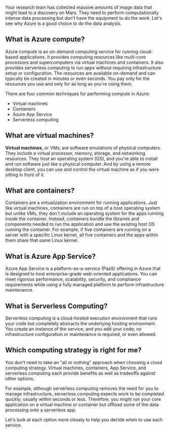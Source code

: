 Your research team has collected massive amounts of image data that might lead to a discovery on Mars. They need to perform computationally intense data processing but don't have the equipment to do the work. Let's see why Azure is a good choice to do the data analysis.

## What is Azure compute?

Azure compute is an on-demand computing service for running cloud-based applications. It provides computing resources like multi-core processors and supercomputers via virtual machines and containers. It also provides serverless computing to run apps without requiring infrastructure setup or configuration. The resources are available on-demand and can typically be created in minutes or even seconds. You pay only for the resources you use and only for as long as you're using them.

There are four common techniques for performing compute in Azure:

- Virtual machines
- Containers
- Azure App Service
- Serverless computing

## What are virtual machines?

**Virtual machines**, or VMs, are software emulations of physical computers. They include a virtual processor, memory, storage, and networking resources. They host an operating system (OS), and you're able to install and run software just like a physical computer. And by using a remote desktop client, you can use and control the virtual machine as if you were sitting in front of it.

## What are containers?

Containers are a virtualization environment for running applications. Just like virtual machines, containers are run on top of a host operating system but unlike VMs, they don't include an operating system for the apps running _inside_ the container. Instead, containers bundle the libraries and components needed to run the application and use the existing host OS running the container. For example, if five containers are running on a server with a specific Linux kernel, all five containers and the apps within them share that same Linux kernel.

## What is Azure App Service?

Azure App Service is a platform-as-a-service (PaaS) offering in Azure that is designed to host enterprise-grade web-oriented applications. You can meet rigorous performance, scalability, security, and compliance requirements while using a fully managed platform to perform infrastructure maintenance.

## What is Serverless Computing?

Serverless computing is a cloud-hosted execution environment that runs your code but completely abstracts the underlying hosting environment. You create an instance of the service, and you add your code; no infrastructure configuration or maintenance is required, or even allowed.

## Which computing strategy is right for me?

You don't need to take an "all or nothing" approach when choosing a cloud computing strategy. Virtual machines, containers, App Service, and serverless computing each provide benefits as well as tradeoffs against other options.

For example, although serverless computing removes the need for you to manage infrastructure, serverless computing expects work to be completed quickly; usually within seconds or less. Therefore, you might run your core application on a virtual machine or container but offload some of the data processing onto a serverless app.

Let's look at each option more closely to help you decide when to use each service.